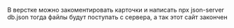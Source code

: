 В верстке можно закоментировать карточки и написать  npx json-server db.json
тогда файлы будут поступать с сервера, а так этот сайт закончен